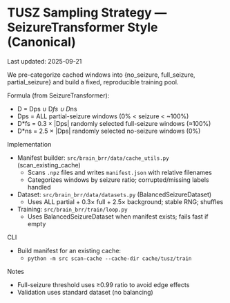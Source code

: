 # TUSZ Sampling Strategy — SeizureTransformer Style (Canonical)

Last updated: 2025-09-21

We pre-categorize cached windows into {no_seizure, full_seizure, partial_seizure} and build a fixed, reproducible training pool.

Formula (from SeizureTransformer):
- D = Dps ∪ D*fs ∪ D*ns
- Dps = ALL partial-seizure windows (0% < seizure < ~100%)
- D*fs = 0.3 × |Dps| randomly selected full-seizure windows (≈100%)
- D*ns = 2.5 × |Dps| randomly selected no-seizure windows (0%)

Implementation
- Manifest builder: `src/brain_brr/data/cache_utils.py` (scan_existing_cache)
  - Scans `.npz` files and writes `manifest.json` with relative filenames
  - Categorizes windows by seizure ratio; corrupted/missing labels handled
- Dataset: `src/brain_brr/data/datasets.py` (BalancedSeizureDataset)
  - Uses ALL partial + 0.3× full + 2.5× background; stable RNG; shuffles
- Training: `src/brain_brr/train/loop.py`
  - Uses BalancedSeizureDataset when manifest exists; fails fast if empty

CLI
- Build manifest for an existing cache:
  - `python -m src scan-cache --cache-dir cache/tusz/train`

Notes
- Full-seizure threshold uses ≥0.99 ratio to avoid edge effects
- Validation uses standard dataset (no balancing)

